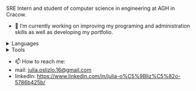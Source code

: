 ### 

SRE Intern and student of computer science in engineering at AGH in Cracow.

- 🔭 I’m currently working on improving my programing and administration skills as well as developing my portfolio.


<details>
  <summary>Languages</summary>
  C++,
  C,
  Java,
  Python,
  SQL,
  Bash,
  HTML,
  CSS,
  PHP,
  Bootstrap,
  </details>
  
 <details>
  <summary>Tools</summary>
  Visual Studio, 
  Android studio,
  Linux,
  Git
  </details>
  
- 📫 How to reach me: 
- mail: julia.oslizlo.16@gmail.com
- linkedIn: https://www.linkedin.com/in/julia-o%C5%9Bliz%C5%82o-5786b425b/
  


